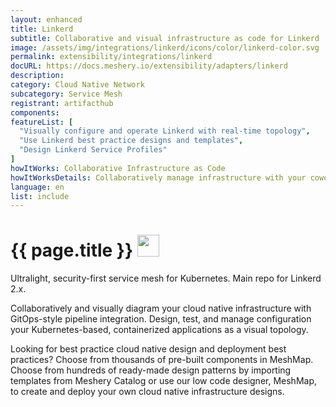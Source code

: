 ```yaml
---
layout: enhanced
title: Linkerd
subtitle: Collaborative and visual infrastructure as code for Linkerd
image: /assets/img/integrations/linkerd/icons/color/linkerd-color.svg
permalink: extensibility/integrations/linkerd
docURL: https://docs.meshery.io/extensibility/adapters/linkerd
description: 
category: Cloud Native Network
subcategory: Service Mesh
registrant: artifacthub
components: 
featureList: [
  "Visually configure and operate Linkerd with real-time topology",
  "Use Linkerd best practice designs and templates",
  "Design Linkerd Service Profiles"
]
howItWorks: Collaborative Infrastructure as Code
howItWorksDetails: Collaboratively manage infrastructure with your coworkers synchronously sharing the same designs.
language: en
list: include
---
```

<h1>{{ page.title }} <img src="{{ page.image }}" style="width: 35px; height: 35px;" /></h1>

<p>
Ultralight, security-first service mesh for Kubernetes. Main repo for Linkerd 2.x.
</p>
<p>
    Collaboratively and visually diagram your cloud native infrastructure with GitOps-style pipeline integration. Design, test, and manage configuration your Kubernetes-based, containerized applications as a visual topology.
</p>
<p>
    Looking for best practice cloud native design and deployment best practices? Choose from thousands of pre-built components in MeshMap. Choose from hundreds of ready-made design patterns by importing templates from Meshery Catalog or use our low code designer, MeshMap, to create and deploy your own cloud native infrastructure designs.
</p>
